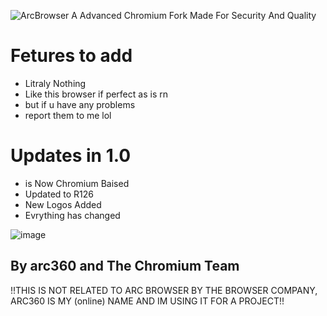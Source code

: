 ![ArcBrowser](https://github.com/arc360alt/ArcWeb/assets/155182753/4ac8a800-b738-4409-9824-dc175d804e30)
A Advanced Chromium Fork Made For Security And Quality


# Fetures to add

* Litraly Nothing
* Like this browser if perfect as is rn
* but if u have any problems
* report them to me lol

# Updates in 1.0

* is Now Chromium Baised
* Updated to R126
* New Logos Added
* Evrything has changed

![image](https://github.com/arc360alt/ArcWeb/assets/155182753/a66dac6c-fc3e-4cb9-b231-ddf196dc68b2)

## By arc360 and The Chromium Team

!!THIS IS NOT RELATED TO ARC BROWSER BY THE BROWSER COMPANY, ARC360 IS MY (online) NAME AND IM USING IT FOR A PROJECT!!
